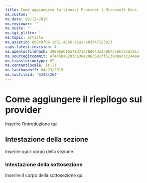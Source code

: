 ```yaml
---
title: Come aggiungere la sinossi Provider | Microsoft Docs
ms.custom: ''
ms.date: 09/12/2016
ms.reviewer: ''
ms.suite: ''
ms.tgt_pltfrm: ''
ms.topic: article
ms.assetid: 698c8f09-1d51-4266-a1a1-e83547123913
caps.latest.revision: 4
ms.openlocfilehash: 39896eb16571d73a78d043a3b06734eb73cdc81c
ms.sourcegitcommit: e7445ba8203da304286c591ff513900ad1c244a4
ms.translationtype: HT
ms.contentlocale: it-IT
ms.lasthandoff: 04/23/2019
ms.locfileid: "62083264"
---
```

# <a name="how-to-add-the-provider-synopsis"></a>Come aggiungere il riepilogo sul provider
Inserire l'introduzione qui.

## <a name="section-heading"></a>Intestazione della sezione
 Inserire qui il corpo della sezione.

### <a name="subsection-heading"></a>Intestazione della sottosezione
 Inserire il corpo della sottosezione qui.
